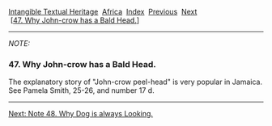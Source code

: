 [Intangible Textual Heritage](../../index)  [Africa](../index) 
[Index](index)  [Previous](jas046n)  [Next](jas048n)   
 \[[47. Why John-crow has a Bald Head.](jas047)\]

------------------------------------------------------------------------

*NOTE:* 

### 47. Why John-crow has a Bald Head.

The explanatory story of "John-crow peel-head" is very popular in
Jamaica. See Pamela Smith, 25-26, and number 17 d.

------------------------------------------------------------------------

[Next: Note 48. Why Dog is always Looking.](jas048n)
